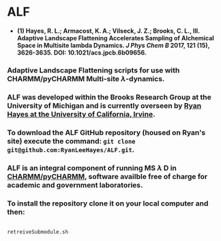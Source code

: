 # ALF
  - __(1) Hayes, R. L.; Armacost, K. A.; Vilseck, J. Z.; Brooks, C. L., III. Adaptive Landscape Flattening Accelerates Sampling of Alchemical Space in Multisite lambda Dynamics. *J Phys Chem B* 2017, 121 (15), 3626-3635. DOI: 10.1021/acs.jpcb.6b09656.__
### Adaptive Landscape Flattening scripts for use with CHARMM/pyCHARMM Multi-site $\lambda$-dynamics.
### ALF was developed within the Brooks Research Group at the University of Michigan and is currently overseen by [Ryan Hayes at the University of California, Irvine](https://github.com/RyanLeeHayes).
### To download the ALF GitHub repository (housed on Ryan's site) execute the command: `git clone git@github.com:RyanLeeHayes/ALF.git`.
### ALF is an integral component of running MS $\lambda$ D in [CHARMM/pyCHARMM](https://charmm.chemistry.harvard.edu/main.php), software availble free of charge for academic and government laboratories.
### To install the repository clone it on your local computer and then:
```sh

retreiveSubmodule.sh

```
